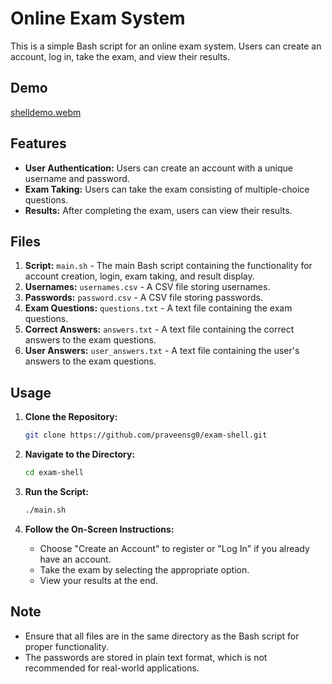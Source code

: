 # Online Exam System

This is a simple Bash script for an online exam system. Users can create an account, log in, take the exam, and view their results.

## Demo

[shelldemo.webm](https://github.com/praveensg0/exam-shell/assets/144553645/368d9648-8dcb-444e-857e-d470026feae8)


## Features

- **User Authentication:** Users can create an account with a unique username and password.
- **Exam Taking:** Users can take the exam consisting of multiple-choice questions.
- **Results:** After completing the exam, users can view their results.

## Files

1. **Script:** `main.sh` - The main Bash script containing the functionality for account creation, login, exam taking, and result display.
2. **Usernames:** `usernames.csv` - A CSV file storing usernames.
3. **Passwords:** `password.csv` - A CSV file storing passwords.
4. **Exam Questions:** `questions.txt` - A text file containing the exam questions.
5. **Correct Answers:** `answers.txt` - A text file containing the correct answers to the exam questions.
6. **User Answers:** `user_answers.txt` - A text file containing the user's answers to the exam questions.

## Usage

1. **Clone the Repository:**

    ```bash
    git clone https://github.com/praveensg0/exam-shell.git
    ```

2. **Navigate to the Directory:**

    ```bash
    cd exam-shell
    ```

3. **Run the Script:**

    ```bash
    ./main.sh
    ```

4. **Follow the On-Screen Instructions:**

    - Choose "Create an Account" to register or "Log In" if you already have an account.
    - Take the exam by selecting the appropriate option.
    - View your results at the end.

## Note

- Ensure that all files are in the same directory as the Bash script for proper functionality.
- The passwords are stored in plain text format, which is not recommended for real-world applications.
